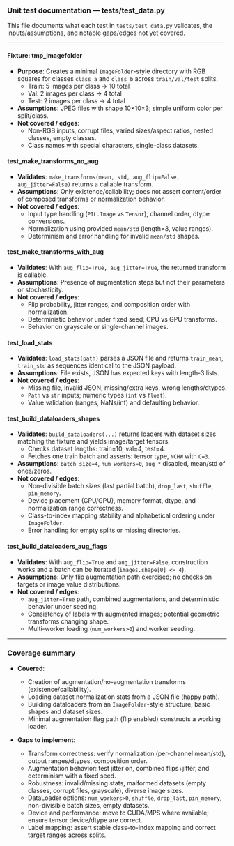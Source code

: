 ### Unit test documentation — tests/test_data.py

This file documents what each test in `tests/test_data.py` validates, the inputs/assumptions, and notable gaps/edges not yet covered.

---

#### Fixture: tmp_imagefolder
- **Purpose**: Creates a minimal `ImageFolder`-style directory with RGB squares for classes `class_a` and `class_b` across `train/val/test` splits.
  - Train: 5 images per class → 10 total
  - Val: 2 images per class → 4 total
  - Test: 2 images per class → 4 total
- **Assumptions**: JPEG files with shape 10×10×3; simple uniform color per split/class.
- **Not covered / edges**:
  - Non-RGB inputs, corrupt files, varied sizes/aspect ratios, nested classes, empty classes.
  - Class names with special characters, single-class datasets.

#### test_make_transforms_no_aug
- **Validates**: `make_transforms(mean, std, aug_flip=False, aug_jitter=False)` returns a callable transform.
- **Assumptions**: Only existence/callability; does not assert content/order of composed transforms or normalization behavior.
- **Not covered / edges**:
  - Input type handling (`PIL.Image` vs `Tensor`), channel order, dtype conversions.
  - Normalization using provided `mean/std` (length=3, value ranges).
  - Determinism and error handling for invalid `mean/std` shapes.

#### test_make_transforms_with_aug
- **Validates**: With `aug_flip=True, aug_jitter=True`, the returned transform is callable.
- **Assumptions**: Presence of augmentation steps but not their parameters or stochasticity.
- **Not covered / edges**:
  - Flip probability, jitter ranges, and composition order with normalization.
  - Deterministic behavior under fixed seed; CPU vs GPU transforms.
  - Behavior on grayscale or single-channel images.

#### test_load_stats
- **Validates**: `load_stats(path)` parses a JSON file and returns `train_mean`, `train_std` as sequences identical to the JSON payload.
- **Assumptions**: File exists, JSON has expected keys with length-3 lists.
- **Not covered / edges**:
  - Missing file, invalid JSON, missing/extra keys, wrong lengths/dtypes.
  - `Path` vs `str` inputs; numeric types (`int` vs `float`).
  - Value validation (ranges, NaNs/inf) and defaulting behavior.

#### test_build_dataloaders_shapes
- **Validates**: `build_dataloaders(...)` returns loaders with dataset sizes matching the fixture and yields image/target tensors.
  - Checks dataset lengths: train=10, val=4, test=4.
  - Fetches one train batch and asserts: tensor type, `NCHW` with `C=3`.
- **Assumptions**: `batch_size=4`, `num_workers=0`, `aug_*` disabled, mean/std of ones/zeros.
- **Not covered / edges**:
  - Non-divisible batch sizes (last partial batch), `drop_last`, `shuffle`, `pin_memory`.
  - Device placement (CPU/GPU), memory format, dtype, and normalization range correctness.
  - Class-to-index mapping stability and alphabetical ordering under `ImageFolder`.
  - Error handling for empty splits or missing directories.

#### test_build_dataloaders_aug_flags
- **Validates**: With `aug_flip=True` and `aug_jitter=False`, construction works and a batch can be iterated (`images.shape[0] <= 4`).
- **Assumptions**: Only flip augmentation path exercised; no checks on targets or image value distributions.
- **Not covered / edges**:
  - `aug_jitter=True` path, combined augmentations, and deterministic behavior under seeding.
  - Consistency of labels with augmented images; potential geometric transforms changing shape.
  - Multi-worker loading (`num_workers>0`) and worker seeding.

---

### Coverage summary
- **Covered**:
  - Creation of augmentation/no-augmentation transforms (existence/callability).
  - Loading dataset normalization stats from a JSON file (happy path).
  - Building dataloaders from an `ImageFolder`-style structure; basic shapes and dataset sizes.
  - Minimal augmentation flag path (flip enabled) constructs a working loader.

- **Gaps to implement**:
  - Transform correctness: verify normalization (per-channel mean/std), output ranges/dtypes, composition order.
  - Augmentation behavior: test jitter on, combined flips+jitter, and determinism with a fixed seed.
  - Robustness: invalid/missing stats, malformed datasets (empty classes, corrupt files, grayscale), diverse image sizes.
  - DataLoader options: `num_workers>0`, `shuffle`, `drop_last`, `pin_memory`, non-divisible batch sizes, empty datasets.
  - Device and performance: move to CUDA/MPS where available; ensure tensor device/dtype are correct.
  - Label mapping: assert stable class-to-index mapping and correct target ranges across splits.


